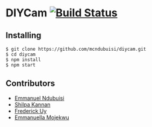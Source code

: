 # DIYCam [![Build Status](https://travis-ci.org/mcndubuisi/diycam.svg?branch=master)](https://travis-ci.org/mcndubuisi/diycam)

## Installing

```
$ git clone https://github.com/mcndubuisi/diycam.git
$ cd diycam
$ npm install
$ npm start
```

## Contributors

- [Emmanuel Ndubuisi](https://linkedin.com/in/emmanuel-ndubuisi)
- [Shilpa Kannan](https://linkedin.com/in/shilpa-kannan-9831a3177)
- [Frederick Uy](https://www.linkedin.com/in/frederick-uy-15b50b16b)
- [Emmanuella Mojekwu](https://www.linkedin.com/in/emmanuella-mojekwu-755889197/)
